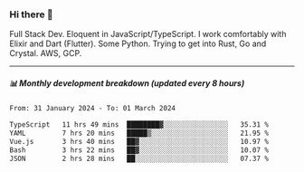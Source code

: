 ### Hi there 👋

Full Stack Dev. Eloquent in JavaScript/TypeScript. I work comfortably with Elixir and Dart (Flutter). Some Python. Trying to get into Rust, Go and Crystal. AWS, GCP.

***

##### 📊 Monthly development breakdown (updated every 8 hours)

<!--START_SECTION:waka-->

```txt
From: 31 January 2024 - To: 01 March 2024

TypeScript   11 hrs 49 mins  ████████▓░░░░░░░░░░░░░░░░   35.31 %
YAML         7 hrs 20 mins   █████▒░░░░░░░░░░░░░░░░░░░   21.95 %
Vue.js       3 hrs 40 mins   ██▓░░░░░░░░░░░░░░░░░░░░░░   10.97 %
Bash         3 hrs 22 mins   ██▓░░░░░░░░░░░░░░░░░░░░░░   10.07 %
JSON         2 hrs 28 mins   ██░░░░░░░░░░░░░░░░░░░░░░░   07.37 %
```

<!--END_SECTION:waka-->
